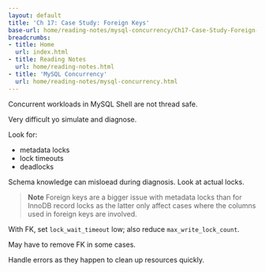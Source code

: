 ```yaml
---
layout: default
title: 'Ch 17: Case Study: Foreign Keys'
base-url: home/reading-notes/mysql-concurrency/Ch17-Case-Study-Foreign-Keys.html
breadcrumbs:
- title: Home
  url: index.html
- title: Reading Notes
  url: home/reading-notes.html
- title: 'MySQL Concurrency'
  url: home/reading-notes/mysql-concurrency.html
---
```


Concurrent workloads in MySQL Shell are not thread safe.

Very difficult yo simulate and diagnose.

Look for:

- metadata locks
- lock timeouts
- deadlocks

Schema knowledge can misloead during diagnosis. Look at actual locks.

> __Note__ Foreign keys are a bigger issue with metadata locks than for InnoDB record locks as the latter only affect cases where the columns used in foreign keys are involved.

With FK, set `lock_wait_timeout` low; also reduce `max_write_lock_count`.

May have to remove FK in some cases.

Handle errors as they happen to clean up resources quickly.
